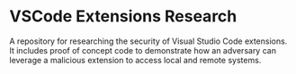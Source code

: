 # VSCode Extensions Research

A repository for researching the security of Visual Studio Code extensions. It includes proof of concept code to demonstrate how an adversary can leverage a malicious extension to access local and remote systems.
